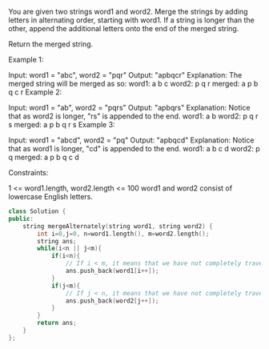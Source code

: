 You are given two strings word1 and word2. Merge the strings by adding letters in alternating order, starting with word1. If a string is longer than the other, append the additional letters onto the end of the merged string.

Return the merged string.

 

Example 1:

Input: word1 = "abc", word2 = "pqr"
Output: "apbqcr"
Explanation: The merged string will be merged as so:
word1:  a   b   c
word2:    p   q   r
merged: a p b q c r
Example 2:

Input: word1 = "ab", word2 = "pqrs"
Output: "apbqrs"
Explanation: Notice that as word2 is longer, "rs" is appended to the end.
word1:  a   b 
word2:    p   q   r   s
merged: a p b q   r   s
Example 3:

Input: word1 = "abcd", word2 = "pq"
Output: "apbqcd"
Explanation: Notice that as word1 is longer, "cd" is appended to the end.
word1:  a   b   c   d
word2:    p   q 
merged: a p b q c   d
 

Constraints:

1 <= word1.length, word2.length <= 100
word1 and word2 consist of lowercase English letters.

```cpp
class Solution {
public:
    string mergeAlternately(string word1, string word2) {
        int i=0,j=0, n=word1.length(), m=word2.length();
        string ans;
        while(i<n || j<m){
            if(i<n){
                // If i < m, it means that we have not completely traversed word1. As a result, we append word1[i] to result. We increment i to point to next index of words
                ans.push_back(word1[i++]);
            }
            if(j<m){
                // If j < n, it means that we have not completely traversed word2. As a result, we append word2[j] to result. We increment j to point to next index of words
                ans.push_back(word2[j++]);
            }
        }
        return ans;
    }
};
```
